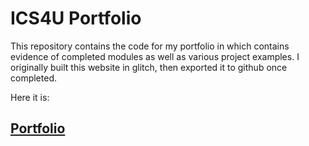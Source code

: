# ICS4U Portfolio
This repository contains the code for my portfolio in which contains evidence of completed modules as well as various project examples.
I originally built this website in glitch, then exported it to github once completed.

Here it is:
## [Portfolio](https://338637028.github.io/)
